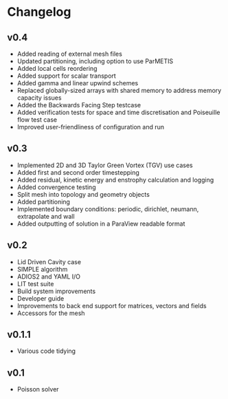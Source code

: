 # Changelog

## v0.4

- Added reading of external mesh files
- Updated partitioning, including option to use ParMETIS
- Added local cells reordering
- Added support for scalar transport
- Added gamma and linear upwind schemes
- Replaced globally-sized arrays with shared memory to address memory capacity issues
- Added the Backwards Facing Step testcase
- Added verification tests for space and time discretisation and Poiseuille flow test case
- Improved user-friendliness of configuration and run


## v0.3

- Implemented 2D and 3D Taylor Green Vortex (TGV) use cases
- Added first and second order timestepping
- Added residual, kinetic energy and enstrophy calculation and logging
- Added convergence testing
- Split mesh into topology and geometry objects
- Added partitioning
- Implemented boundary conditions: periodic, dirichlet, neumann, extrapolate and wall
- Added outputting of solution in a ParaView readable format


## v0.2

- Lid Driven Cavity case
- SIMPLE algorithm
- ADIOS2 and YAML I/O
- LIT test suite
- Build system improvements
- Developer guide
- Improvements to back end support for matrices, vectors and fields
- Accessors for the mesh


## v0.1.1

- Various code tidying


## v0.1

- Poisson solver


